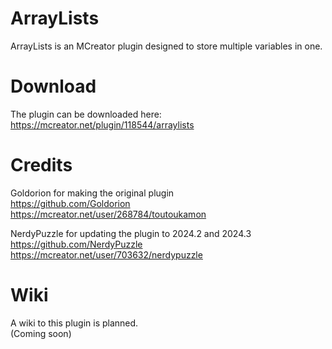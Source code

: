 # ArrayLists
ArrayLists is an MCreator plugin designed to store multiple variables in one.

# Download
The plugin can be downloaded here:<br>
https://mcreator.net/plugin/118544/arraylists

# Credits
Goldorion for making the original plugin<br>
https://github.com/Goldorion<br>
https://mcreator.net/user/268784/toutoukamon<br>

NerdyPuzzle for updating the plugin to 2024.2 and 2024.3<br>
https://github.com/NerdyPuzzle<br>
https://mcreator.net/user/703632/nerdypuzzle<br>

# Wiki
A wiki to this plugin is planned.<br>
(Coming soon)<br>
